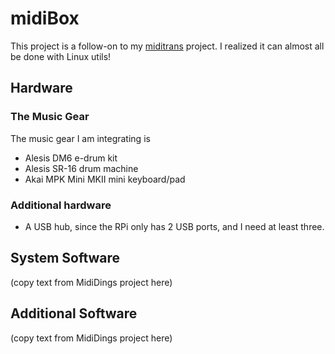 # midiBox

This project is a follow-on to my [miditrans](https://github.com/RobCranfill/miditrans) project. I realized it can almost all be done with Linux utils!

## Hardware

### The Music Gear
The music gear I am integrating is
 * Alesis DM6 e-drum kit
 * Alesis SR-16 drum machine
 * Akai MPK Mini MKII mini keyboard/pad

### Additional hardware
* A USB hub, since the RPi only has 2 USB ports, and I need at least three.

## System Software
(copy text from MidiDings project here)

## Additional Software
(copy text from MidiDings project here)
